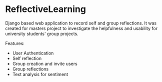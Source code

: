 # ReflectiveLearning

Django based web application to record self and group reflections. It was created for masters project to investigate the helpfulness and usability for university students' group projects.

Features:
- User Authentication
- Self reflection
- Group creation and invite users
- Group reflections
- Text analysis for sentiment
